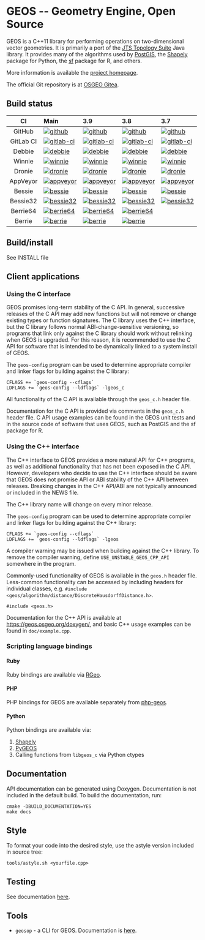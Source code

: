 GEOS -- Geometry Engine, Open Source
====================================

GEOS is a C++11 library for performing operations on two-dimensional vector
geometries. It is primarily a port of the [JTS Topology
Suite](https://github.com/locationtech/jts) Java library.  It provides many of
the algorithms used by [PostGIS](http://www.postgis.net/), the
[Shapely](https://pypi.org/project/Shapely/) package for Python, the
[sf](https://github.com/r-spatial/sf) package for R, and others.

More information is available the [project homepage](https://trac.osgeo.org/geos).

The official Git repository is at [OSGEO Gitea](https://git.osgeo.org/gitea/geos).

## Build status

| CI | Main | 3.9 | 3.8 | 3.7 |
| :---: | :--- | :--- | :--- | :--- |
| GitHub | [![github](https://github.com/libgeos/geos/workflows/CI/badge.svg?branchmain)](https://github.com/libgeos/geos/actions?query=workflow%3ACI)  | [![github](https://github.com/libgeos/geos/workflows/CI/badge.svg?branch=3.9)](https://github.com/libgeos/geos/actions?query=workflow%3ACI) | [![github](https://github.com/libgeos/geos/workflows/CI/badge.svg?branch=3.8)](https://github.com/libgeos/geos/actions?query=workflow%3ACI) | [![github](https://github.com/libgeos/geos/workflows/CI/badge.svg?branch=3.7)](https://github.com/libgeos/geos/actions?query=workflow%3ACI) |
| GitLab CI | [![gitlab-ci](https://gitlab.com/geos/libgeos/badges/main/pipeline.svg)](https://gitlab.com/geos/libgeos/commits/master) | [![gitlab-ci](https://gitlab.com/geos/libgeos/badges/3.9/pipeline.svg)](https://gitlab.com/geos/libgeos/commits/3.9) | [![gitlab-ci](https://gitlab.com/geos/libgeos/badges/3.8/pipeline.svg)](https://gitlab.com/geos/libgeos/commits/3.8) | [![gitlab-ci](https://gitlab.com/geos/libgeos/badges/3.7/pipeline.svg)](https://gitlab.com/geos/libgeos/commits/3.7) |
| Debbie | [![debbie](https://debbie.postgis.net/buildStatus/icon?job=GEOS_Master)](https://debbie.postgis.net/view/GEOS/job/GEOS_Master/) | [![debbie](https://debbie.postgis.net/buildStatus/icon?job=GEOS_Branch_3.9)](https://debbie.postgis.net/view/GEOS/job/GEOS_Branch_3.9/) | [![debbie](https://debbie.postgis.net/buildStatus/icon?job=GEOS_Branch_3.8)](https://debbie.postgis.net/view/GEOS/job/GEOS_Branch_3.8/) | [![debbie](https://debbie.postgis.net/buildStatus/icon?job=GEOS_Branch_3.7)](https://debbie.postgis.net/view/GEOS/job/GEOS_Branch_3.7/) |
| Winnie | [![winnie](https://winnie.postgis.net:444/view/GEOS/job/GEOS_Master/badge/icon)](https://winnie.postgis.net:444/view/GEOS/job/GEOS_Master/) | [![winnie](https://winnie.postgis.net:444/view/GEOS/job/GEOS_Branch_3.9/badge/icon)](https://winnie.postgis.net:444/view/GEOS/job/GEOS_Branch_3.9/) | [![winnie](https://winnie.postgis.net:444/view/GEOS/job/GEOS_Branch_3.8/badge/icon)](https://winnie.postgis.net:444/view/GEOS/job/GEOS_Branch_3.8/) | [![winnie](https://winnie.postgis.net:444/view/GEOS/job/GEOS_Branch_3.7/badge/icon)](https://winnie.postgis.net:444/view/GEOS/job/GEOS_Branch_3.7/) |
| Dronie | [![dronie](https://dronie.osgeo.org/api/badges/geos/geos/status.svg?branch=main)](https://dronie.osgeo.org/geos/geos?branch=master) | [![dronie](https://dronie.osgeo.org/api/badges/geos/geos/status.svg?branch=3.9)](https://dronie.osgeo.org/geos/geos?branch=3.9) | [![dronie](https://dronie.osgeo.org/api/badges/geos/geos/status.svg?branch=3.8)](https://dronie.osgeo.org/geos/geos?branch=3.8) | [![dronie](https://dronie.osgeo.org/api/badges/geos/geos/status.svg?branch=3.7)](https://dronie.osgeo.org/geos/geos?branch=3.7) |
| AppVeyor | [![appveyor](https://ci.appveyor.com/api/projects/status/62aplwst722b89au/branch/main?svg=true)](https://ci.appveyor.com/project/dbaston/geos/branch/master) | [![appveyor](https://ci.appveyor.com/api/projects/status/62aplwst722b89au/branch/3.9?svg=true)](https://ci.appveyor.com/project/dbaston/geos/branch/3.9) | [![appveyor](https://ci.appveyor.com/api/projects/status/62aplwst722b89au/branch/3.8?svg=true)](https://ci.appveyor.com/project/dbaston/geos/branch/3.8) | [![appveyor](https://ci.appveyor.com/api/projects/status/62aplwst722b89au/branch/3.7?svg=true)](https://ci.appveyor.com/project/dbaston/geos/branch/3.7) |
| Bessie | [![bessie](https://debbie.postgis.net/buildStatus/icon?job=GEOS_Worker_Run/label=bessie&build=last:${params.reference=refs/heads/main})](https://debbie.postgis.net/view/GEOS/job/GEOS_Worker_Run/label=bessie) | [![bessie](https://debbie.postgis.net/buildStatus/icon?job=GEOS_Worker_Run/label=bessie&build=last:${params.reference=refs/heads/3.9})](https://debbie.postgis.net/view/GEOS/job/GEOS_Worker_Run/label=bessie) | [![bessie](https://debbie.postgis.net/buildStatus/icon?job=GEOS_Worker_Run/label=bessie&build=last:${params.reference=refs/heads/3.8})](https://debbie.postgis.net/view/GEOS/job/GEOS_Worker_Run/label=bessie) | [![bessie](https://debbie.postgis.net/buildStatus/icon?job=GEOS_Worker_Run/label=bessie&build=last:${params.reference=refs/heads/3.7})](https://debbie.postgis.net/view/GEOS/job/GEOS_Worker_Run/label=bessie) |
| Bessie32  | [![bessie32](https://debbie.postgis.net/buildStatus/icon?job=GEOS_Worker_Run/label=bessie32&build=last:${params.reference=refs/heads/main})](https://debbie.postgis.net/view/GEOS/job/GEOS_Worker_Run/label=bessie32) |[![bessie32](https://debbie.postgis.net/buildStatus/icon?job=GEOS_Worker_Run/label=bessie32&build=last:${params.reference=refs/heads/3.9})](https://debbie.postgis.net/view/GEOS/job/GEOS_Worker_Run/label=bessie32)| [![bessie32](https://debbie.postgis.net/buildStatus/icon?job=GEOS_Worker_Run/label=bessie32&build=last:${params.reference=refs/heads/3.8})](https://debbie.postgis.net/view/GEOS/job/GEOS_Worker_Run/label=bessie32) | [![bessie32](https://debbie.postgis.net/buildStatus/icon?job=GEOS_Worker_Run/label=bessie32&build=last:${params.reference=refs/heads/3.7})](https://debbie.postgis.net/view/GEOS/job/GEOS_Worker_Run/label=bessie32) |
| Berrie64 | [![berrie64](https://debbie.postgis.net/buildStatus/icon?job=GEOS_Worker_Run/label=berrie64&build=last:${params.reference=refs/heads/main})](https://debbie.postgis.net/view/GEOS/job/GEOS_Worker_Run/label=berrie64) | [![berrie64](https://debbie.postgis.net/buildStatus/icon?job=GEOS_Worker_Run/label=berrie64&build=last:${params.reference=refs/heads/3.9})](https://debbie.postgis.net/view/GEOS/job/GEOS_Worker_Run/label=berrie64) |  [![berrie64](https://debbie.postgis.net/buildStatus/icon?job=GEOS_Worker_Run/label=berrie64&build=last:${params.reference=refs/heads/3.8})](https://debbie.postgis.net/view/GEOS/job/GEOS_Worker_Run/label=berrie64) ||
| Berrie | [![berrie](https://debbie.postgis.net/buildStatus/icon?job=GEOS_Worker_Run/label=berrie&build=last:${params.reference=refs/heads/main})](https://debbie.postgis.net/view/GEOS/job/GEOS_Worker_Run/label=berrie) |[![berrie](https://debbie.postgis.net/buildStatus/icon?job=GEOS_Worker_Run/label=berrie&build=last:${params.reference=refs/heads/3.9})](https://debbie.postgis.net/view/GEOS/job/GEOS_Worker_Run/label=berrie)|[![berrie](https://debbie.postgis.net/buildStatus/icon?job=GEOS_Worker_Run/label=berrie&build=last:${params.reference=refs/heads/3.8})](https://debbie.postgis.net/view/GEOS/job/GEOS_Worker_Run/label=berrie)||


## Build/install

See INSTALL file

## Client applications

### Using the C interface

GEOS promises long-term stability of the C API. In general, successive releases
of the C API may add new functions but will not remove or change existing types
or function signatures. The C library uses the C++ interface, but the C library
follows normal ABI-change-sensitive versioning, so programs that link only
against the C library should work without relinking when GEOS is upgraded. For
this reason, it is recommended to use the C API for software that is intended
to be dynamically linked to a system install of GEOS.

The `geos-config` program can be used to determine appropriate compiler and
linker flags for building against the C library:

    CFLAGS += `geos-config --cflags`
    LDFLAGS += `geos-config --ldflags` -lgeos_c

All functionality of the C API is available through the `geos_c.h` header file.

Documentation for the C API is provided via comments in the `geos_c.h` header
file. C API usage examples can be found in the GEOS unit tests and in the
source code of software that uses GEOS, such as PostGIS and the sf package
for R.

### Using the C++ interface

The C++ interface to GEOS provides a more natural API for C++ programs, as well
as additional functionality that has not been exposed in the C API.  However,
developers who decide to use the C++ interface should be aware that GEOS does
not promise API or ABI stability of the C++ API between releases.  Breaking
changes in the C++ API/ABI are not typically announced or included in the NEWS
file.

The C++ library name will change on every minor release.

The `geos-config` program can be used to determine appropriate compiler and
linker flags for building against the C++ library:

    CFLAGS += `geos-config --cflags`
    LDFLAGS += `geos-config --ldflags` -lgeos

A compiler warning may be issued when building against the C++ library. To
remove the compiler warning, define `USE_UNSTABLE_GEOS_CPP_API` somewhere
in the program.

Commonly-used functionality of GEOS is available in the `geos.h` header file.
Less-common functionality can be accessed by including headers for individual
classes, e.g. `#include <geos/algorithm/distance/DiscreteHausdorffDistance.h>`.

    #include <geos.h>

Documentation for the C++ API is available at https://geos.osgeo.org/doxygen/,
and basic C++ usage examples can be found in `doc/example.cpp`.


### Scripting language bindings

#### Ruby

Ruby bindings are available via [RGeo](https://github.com/rgeo/rgeo).

#### PHP

PHP bindings for GEOS are available separately from
[php-geos](https://git.osgeo.org/gitea/geos/php-geos).

#### Python

Python bindings are available via:

 1. [Shapely](http://pypi.python.org/pypi/Shapely)
 2. [PyGEOS](https://github.com/pygeos/pygeos)
 3. Calling functions from `libgeos_c` via Python ctypes


## Documentation

API documentation can be generated using Doxygen. Documentation is not included
in the default build. To build the documentation, run:

    cmake -DBUILD_DOCUMENTATION=YES
    make docs

## Style

To format your code into the desired style, use the astyle
version included in source tree:

    tools/astyle.sh <yourfile.cpp>

## Testing

See documentation [here](tests/README.md).

## Tools

* `geosop` - a CLI for GEOS.  Documentation is [here](util/geosop/README.md).



